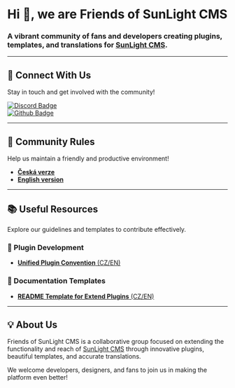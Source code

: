 # Hi 👋, we are Friends of SunLight CMS
### A vibrant community of fans and developers creating plugins, templates, and translations for [SunLight CMS](https://github.com/sunlight-cms).

---

## 🌟 Connect With Us
Stay in touch and get involved with the community!

[![Discord Badge](https://img.shields.io/badge/Join%20Us-on%20Discord-5865F2?style=flat-square&logo=Discord&logoColor=white)](https://discord.gg/aMaPa6p9bv)  
[![Github Badge](https://img.shields.io/badge/Read%20Us-on%20Github%20Pages-000?style=flat-square&logo=Github&logoColor=white)](https://friends-of-sunlight-cms.github.io/)

---

## 📜 Community Rules
Help us maintain a friendly and productive environment!  

- [**Česká verze**](https://github.com/friends-of-sunlight-cms/.github/blob/main/rules/community_rules_cs.md)  
- [**English version**](https://github.com/friends-of-sunlight-cms/.github/blob/main/rules/community_rules_en.md)  

---

## 📚 Useful Resources
Explore our guidelines and templates to contribute effectively.

### 🧩 Plugin Development
- [**Unified Plugin Convention** (CZ/EN)](https://github.com/friends-of-sunlight-cms/.github/blob/main/CONVENTIONS.rst)  

### 📄 Documentation Templates
- [**README Template for Extend Plugins** (CZ/EN)](https://github.com/friends-of-sunlight-cms/.github/blob/main/README-TEMPLATE.rst)

---

## 💡 About Us
Friends of SunLight CMS is a collaborative group focused on extending the functionality and reach of [SunLight CMS](https://github.com/sunlight-cms) through innovative plugins, beautiful templates, and accurate translations.

We welcome developers, designers, and fans to join us in making the platform even better!  
